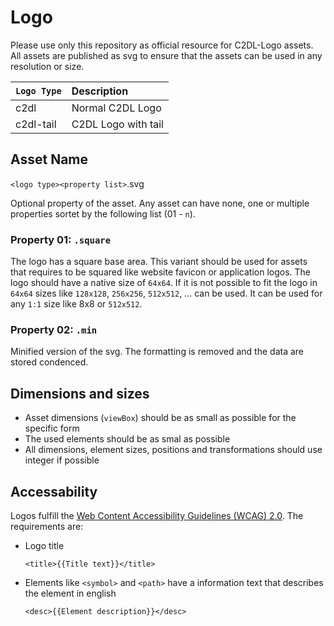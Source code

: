# Logo

Please use only this repository as official resource for C2DL-Logo assets. All assets are published as svg to ensure that the assets can be used in any resolution or size.

| `Logo Type` | Description         |
|:----------- |:------------------- |
| c2dl        | Normal C2DL Logo    |
| c2dl-tail   | C2DL Logo with tail |

## Asset Name

`<logo type><property list>`.svg

Optional property of the asset. Any asset can have none, one or multiple properties sortet by the following list (01 - `n`).

### Property 01: `.square`

The logo has a square base area. This variant should be used for assets that requires to be squared like website favicon or application logos. The logo should have a native size of `64x64`. If it is not possible to fit the logo in `64x64` sizes like `128x128`, `256x256`, `512x512`, ... can be used. It can be used for any `1:1` size like 8x8 or `512x512`.

### Property 02: `.min`

Minified version of the svg. The formatting is removed and the data are stored condenced.

## Dimensions and sizes

- Asset dimensions (`viewBox`) should be as small as possible for the specific form
- The used elements should be as smal as possible
- All dimensions, element sizes, positions and transformations should use integer if possible

## Accessability

Logos fulfill the [Web Content Accessibility Guidelines (WCAG) 2.0](https://www.w3.org/TR/WCAG20/). The requirements are:

- Logo title

	```
	<title>{{Title text}}</title>
	```

- Elements like `<symbol>` and `<path>` have a information text that describes the element in english

	```
	<desc>{{Element description}}</desc>
	```
